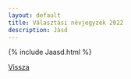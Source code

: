 ```yaml
---
layout: default
title: Választási névjegyzék 2022
description: Jásd
---
```


{% include Jaasd.html %}

[Vissza](./)